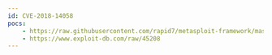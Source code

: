 ```yaml
---
id: CVE-2018-14058
pocs:
    - https://raw.githubusercontent.com/rapid7/metasploit-framework/master/modules/auxiliary/gather/pimcore_creds_sqli.rb
    - https://www.exploit-db.com/raw/45208
---
```


